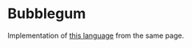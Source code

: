 # Bubblegum
Implementation of [this language](https://esolangs.org/wiki/Bubblegum) from the same page.
